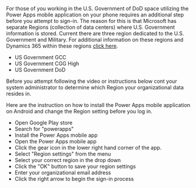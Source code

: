 For those of you working in the U.S. Government of DoD space utilizing the Power Apps mobile application on your phone requires an additional step before you attempt to sign-in.  The reason for this is that Microsoft has separate Regions (collection of data centers) where U.S. Government information is stored.  Current there are three region dedicated to the U.S. Government and Military. For additional information on these regions and Dynamics 365 within these regions [click here](https://docs.microsoft.com/en-us/power-platform/admin/microsoft-dynamics-365-government).
 - US Government GCC
 - US Government CGG High
 - US Government DoD

Before you attempt following the video or instructions below cont your system administrator to determine which Region your organizational data resides in.

Here are the instruction on how to install the Power Apps mobile application on Android and change the Region setting before you log in.  

 - Open Google Play store
 - Search for "powerapps"
 - Install the Power Apps mobile app
 - Open the Power Apps mobile app
 - Click the gear icon in the lower right hand corner of the app.
 - Select "Region settings" from the menu
 - Select your correct region in the drop down
 - Click the "OK" button to save your region settings
 - Enter your organizational email address
 - Click the right arrow to begin the sign-in process

<!--stackedit_data:
eyJoaXN0b3J5IjpbODUwODIwMzQ0LDg5NjMzMzQ4OV19
-->